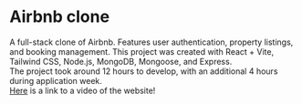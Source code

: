 # Airbnb clone
A full-stack clone of Airbnb. Features user authentication, property listings, and booking management. This project was created with React + Vite, Tailwind CSS, Node.js, MongoDB, Mongoose, and Express. <br>
The project took around 12 hours to develop, with an additional 4 hours during application week. <br>
[Here](https://www.youtube.com/watch?v=hKyWRI0RIps) is a link to a video of the website!
